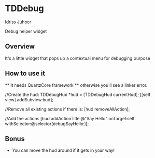 TDDebug
=======

Idriss Juhoor

Debug helper widget

## Overview ##

It's a little widget that pops up a contextual menu for debugging purpose

## How to use it ##

** It needs QuartzCore framework ** otherwise you'll see a linker error.

   //Create the hud:
   TDDebugHud *hud = [TDDebugHud currentHud];
   [[self view] addSubview:hud];
  
   //Remove all existing actions if there is:
   [hud removeAllAction];
   
   //Add the actions
   [hud addActionTitle:@"Say Hello"
              onTarget:self
          withSelector:@selector(debugSayHello:)];


## Bonus
- You can move the hud around if it gets in your way!
